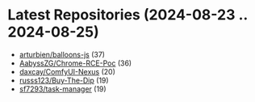 # Latest Repositories (2024-08-23 .. 2024-08-25)

- [arturbien/balloons-js](https://github.com/arturbien/balloons-js) (37)
- [AabyssZG/Chrome-RCE-Poc](https://github.com/AabyssZG/Chrome-RCE-Poc) (36)
- [daxcay/ComfyUI-Nexus](https://github.com/daxcay/ComfyUI-Nexus) (20)
- [russs123/Buy-The-Dip](https://github.com/russs123/Buy-The-Dip) (19)
- [sf7293/task-manager](https://github.com/sf7293/task-manager) (19)
